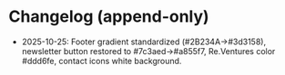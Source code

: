# Changelog (append-only)
- 2025-10-25: Footer gradient standardized (#2B234A→#3d3158), newsletter button restored to #7c3aed→#a855f7, Re.Ventures color #ddd6fe, contact icons white background.
